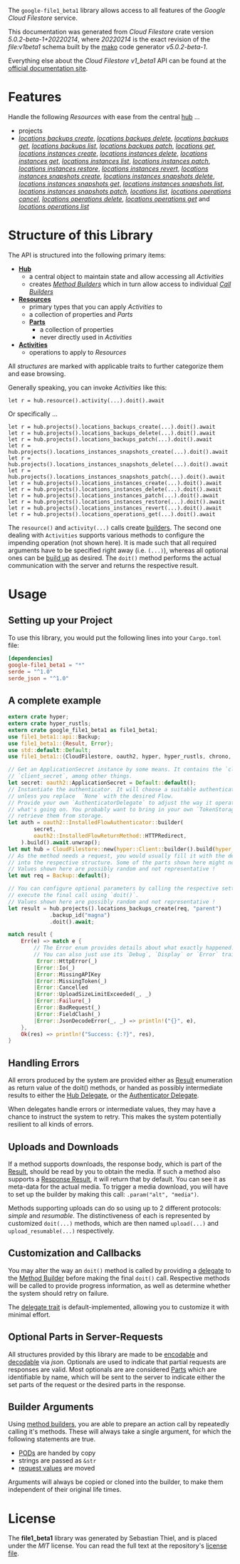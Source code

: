 <!---
DO NOT EDIT !
This file was generated automatically from 'src/generator/templates/api/README.md.mako'
DO NOT EDIT !
-->
The `google-file1_beta1` library allows access to all features of the *Google Cloud Filestore* service.

This documentation was generated from *Cloud Filestore* crate version *5.0.2-beta-1+20220214*, where *20220214* is the exact revision of the *file:v1beta1* schema built by the [mako](http://www.makotemplates.org/) code generator *v5.0.2-beta-1*.

Everything else about the *Cloud Filestore* *v1_beta1* API can be found at the
[official documentation site](https://cloud.google.com/filestore/).
# Features

Handle the following *Resources* with ease from the central [hub](https://docs.rs/google-file1_beta1/5.0.2-beta-1+20220214/google_file1_beta1/CloudFilestore) ... 

* projects
 * [*locations backups create*](https://docs.rs/google-file1_beta1/5.0.2-beta-1+20220214/google_file1_beta1/api::ProjectLocationBackupCreateCall), [*locations backups delete*](https://docs.rs/google-file1_beta1/5.0.2-beta-1+20220214/google_file1_beta1/api::ProjectLocationBackupDeleteCall), [*locations backups get*](https://docs.rs/google-file1_beta1/5.0.2-beta-1+20220214/google_file1_beta1/api::ProjectLocationBackupGetCall), [*locations backups list*](https://docs.rs/google-file1_beta1/5.0.2-beta-1+20220214/google_file1_beta1/api::ProjectLocationBackupListCall), [*locations backups patch*](https://docs.rs/google-file1_beta1/5.0.2-beta-1+20220214/google_file1_beta1/api::ProjectLocationBackupPatchCall), [*locations get*](https://docs.rs/google-file1_beta1/5.0.2-beta-1+20220214/google_file1_beta1/api::ProjectLocationGetCall), [*locations instances create*](https://docs.rs/google-file1_beta1/5.0.2-beta-1+20220214/google_file1_beta1/api::ProjectLocationInstanceCreateCall), [*locations instances delete*](https://docs.rs/google-file1_beta1/5.0.2-beta-1+20220214/google_file1_beta1/api::ProjectLocationInstanceDeleteCall), [*locations instances get*](https://docs.rs/google-file1_beta1/5.0.2-beta-1+20220214/google_file1_beta1/api::ProjectLocationInstanceGetCall), [*locations instances list*](https://docs.rs/google-file1_beta1/5.0.2-beta-1+20220214/google_file1_beta1/api::ProjectLocationInstanceListCall), [*locations instances patch*](https://docs.rs/google-file1_beta1/5.0.2-beta-1+20220214/google_file1_beta1/api::ProjectLocationInstancePatchCall), [*locations instances restore*](https://docs.rs/google-file1_beta1/5.0.2-beta-1+20220214/google_file1_beta1/api::ProjectLocationInstanceRestoreCall), [*locations instances revert*](https://docs.rs/google-file1_beta1/5.0.2-beta-1+20220214/google_file1_beta1/api::ProjectLocationInstanceRevertCall), [*locations instances snapshots create*](https://docs.rs/google-file1_beta1/5.0.2-beta-1+20220214/google_file1_beta1/api::ProjectLocationInstanceSnapshotCreateCall), [*locations instances snapshots delete*](https://docs.rs/google-file1_beta1/5.0.2-beta-1+20220214/google_file1_beta1/api::ProjectLocationInstanceSnapshotDeleteCall), [*locations instances snapshots get*](https://docs.rs/google-file1_beta1/5.0.2-beta-1+20220214/google_file1_beta1/api::ProjectLocationInstanceSnapshotGetCall), [*locations instances snapshots list*](https://docs.rs/google-file1_beta1/5.0.2-beta-1+20220214/google_file1_beta1/api::ProjectLocationInstanceSnapshotListCall), [*locations instances snapshots patch*](https://docs.rs/google-file1_beta1/5.0.2-beta-1+20220214/google_file1_beta1/api::ProjectLocationInstanceSnapshotPatchCall), [*locations list*](https://docs.rs/google-file1_beta1/5.0.2-beta-1+20220214/google_file1_beta1/api::ProjectLocationListCall), [*locations operations cancel*](https://docs.rs/google-file1_beta1/5.0.2-beta-1+20220214/google_file1_beta1/api::ProjectLocationOperationCancelCall), [*locations operations delete*](https://docs.rs/google-file1_beta1/5.0.2-beta-1+20220214/google_file1_beta1/api::ProjectLocationOperationDeleteCall), [*locations operations get*](https://docs.rs/google-file1_beta1/5.0.2-beta-1+20220214/google_file1_beta1/api::ProjectLocationOperationGetCall) and [*locations operations list*](https://docs.rs/google-file1_beta1/5.0.2-beta-1+20220214/google_file1_beta1/api::ProjectLocationOperationListCall)




# Structure of this Library

The API is structured into the following primary items:

* **[Hub](https://docs.rs/google-file1_beta1/5.0.2-beta-1+20220214/google_file1_beta1/CloudFilestore)**
    * a central object to maintain state and allow accessing all *Activities*
    * creates [*Method Builders*](https://docs.rs/google-file1_beta1/5.0.2-beta-1+20220214/google_file1_beta1/client::MethodsBuilder) which in turn
      allow access to individual [*Call Builders*](https://docs.rs/google-file1_beta1/5.0.2-beta-1+20220214/google_file1_beta1/client::CallBuilder)
* **[Resources](https://docs.rs/google-file1_beta1/5.0.2-beta-1+20220214/google_file1_beta1/client::Resource)**
    * primary types that you can apply *Activities* to
    * a collection of properties and *Parts*
    * **[Parts](https://docs.rs/google-file1_beta1/5.0.2-beta-1+20220214/google_file1_beta1/client::Part)**
        * a collection of properties
        * never directly used in *Activities*
* **[Activities](https://docs.rs/google-file1_beta1/5.0.2-beta-1+20220214/google_file1_beta1/client::CallBuilder)**
    * operations to apply to *Resources*

All *structures* are marked with applicable traits to further categorize them and ease browsing.

Generally speaking, you can invoke *Activities* like this:

```Rust,ignore
let r = hub.resource().activity(...).doit().await
```

Or specifically ...

```ignore
let r = hub.projects().locations_backups_create(...).doit().await
let r = hub.projects().locations_backups_delete(...).doit().await
let r = hub.projects().locations_backups_patch(...).doit().await
let r = hub.projects().locations_instances_snapshots_create(...).doit().await
let r = hub.projects().locations_instances_snapshots_delete(...).doit().await
let r = hub.projects().locations_instances_snapshots_patch(...).doit().await
let r = hub.projects().locations_instances_create(...).doit().await
let r = hub.projects().locations_instances_delete(...).doit().await
let r = hub.projects().locations_instances_patch(...).doit().await
let r = hub.projects().locations_instances_restore(...).doit().await
let r = hub.projects().locations_instances_revert(...).doit().await
let r = hub.projects().locations_operations_get(...).doit().await
```

The `resource()` and `activity(...)` calls create [builders][builder-pattern]. The second one dealing with `Activities` 
supports various methods to configure the impending operation (not shown here). It is made such that all required arguments have to be 
specified right away (i.e. `(...)`), whereas all optional ones can be [build up][builder-pattern] as desired.
The `doit()` method performs the actual communication with the server and returns the respective result.

# Usage

## Setting up your Project

To use this library, you would put the following lines into your `Cargo.toml` file:

```toml
[dependencies]
google-file1_beta1 = "*"
serde = "^1.0"
serde_json = "^1.0"
```

## A complete example

```Rust
extern crate hyper;
extern crate hyper_rustls;
extern crate google_file1_beta1 as file1_beta1;
use file1_beta1::api::Backup;
use file1_beta1::{Result, Error};
use std::default::Default;
use file1_beta1::{CloudFilestore, oauth2, hyper, hyper_rustls, chrono, FieldMask};

// Get an ApplicationSecret instance by some means. It contains the `client_id` and 
// `client_secret`, among other things.
let secret: oauth2::ApplicationSecret = Default::default();
// Instantiate the authenticator. It will choose a suitable authentication flow for you, 
// unless you replace  `None` with the desired Flow.
// Provide your own `AuthenticatorDelegate` to adjust the way it operates and get feedback about 
// what's going on. You probably want to bring in your own `TokenStorage` to persist tokens and
// retrieve them from storage.
let auth = oauth2::InstalledFlowAuthenticator::builder(
        secret,
        oauth2::InstalledFlowReturnMethod::HTTPRedirect,
    ).build().await.unwrap();
let mut hub = CloudFilestore::new(hyper::Client::builder().build(hyper_rustls::HttpsConnectorBuilder::new().with_native_roots().https_or_http().enable_http1().enable_http2().build()), auth);
// As the method needs a request, you would usually fill it with the desired information
// into the respective structure. Some of the parts shown here might not be applicable !
// Values shown here are possibly random and not representative !
let mut req = Backup::default();

// You can configure optional parameters by calling the respective setters at will, and
// execute the final call using `doit()`.
// Values shown here are possibly random and not representative !
let result = hub.projects().locations_backups_create(req, "parent")
             .backup_id("magna")
             .doit().await;

match result {
    Err(e) => match e {
        // The Error enum provides details about what exactly happened.
        // You can also just use its `Debug`, `Display` or `Error` traits
         Error::HttpError(_)
        |Error::Io(_)
        |Error::MissingAPIKey
        |Error::MissingToken(_)
        |Error::Cancelled
        |Error::UploadSizeLimitExceeded(_, _)
        |Error::Failure(_)
        |Error::BadRequest(_)
        |Error::FieldClash(_)
        |Error::JsonDecodeError(_, _) => println!("{}", e),
    },
    Ok(res) => println!("Success: {:?}", res),
}

```
## Handling Errors

All errors produced by the system are provided either as [Result](https://docs.rs/google-file1_beta1/5.0.2-beta-1+20220214/google_file1_beta1/client::Result) enumeration as return value of
the doit() methods, or handed as possibly intermediate results to either the 
[Hub Delegate](https://docs.rs/google-file1_beta1/5.0.2-beta-1+20220214/google_file1_beta1/client::Delegate), or the [Authenticator Delegate](https://docs.rs/yup-oauth2/*/yup_oauth2/trait.AuthenticatorDelegate.html).

When delegates handle errors or intermediate values, they may have a chance to instruct the system to retry. This 
makes the system potentially resilient to all kinds of errors.

## Uploads and Downloads
If a method supports downloads, the response body, which is part of the [Result](https://docs.rs/google-file1_beta1/5.0.2-beta-1+20220214/google_file1_beta1/client::Result), should be
read by you to obtain the media.
If such a method also supports a [Response Result](https://docs.rs/google-file1_beta1/5.0.2-beta-1+20220214/google_file1_beta1/client::ResponseResult), it will return that by default.
You can see it as meta-data for the actual media. To trigger a media download, you will have to set up the builder by making
this call: `.param("alt", "media")`.

Methods supporting uploads can do so using up to 2 different protocols: 
*simple* and *resumable*. The distinctiveness of each is represented by customized 
`doit(...)` methods, which are then named `upload(...)` and `upload_resumable(...)` respectively.

## Customization and Callbacks

You may alter the way an `doit()` method is called by providing a [delegate](https://docs.rs/google-file1_beta1/5.0.2-beta-1+20220214/google_file1_beta1/client::Delegate) to the 
[Method Builder](https://docs.rs/google-file1_beta1/5.0.2-beta-1+20220214/google_file1_beta1/client::CallBuilder) before making the final `doit()` call. 
Respective methods will be called to provide progress information, as well as determine whether the system should 
retry on failure.

The [delegate trait](https://docs.rs/google-file1_beta1/5.0.2-beta-1+20220214/google_file1_beta1/client::Delegate) is default-implemented, allowing you to customize it with minimal effort.

## Optional Parts in Server-Requests

All structures provided by this library are made to be [encodable](https://docs.rs/google-file1_beta1/5.0.2-beta-1+20220214/google_file1_beta1/client::RequestValue) and 
[decodable](https://docs.rs/google-file1_beta1/5.0.2-beta-1+20220214/google_file1_beta1/client::ResponseResult) via *json*. Optionals are used to indicate that partial requests are responses 
are valid.
Most optionals are are considered [Parts](https://docs.rs/google-file1_beta1/5.0.2-beta-1+20220214/google_file1_beta1/client::Part) which are identifiable by name, which will be sent to 
the server to indicate either the set parts of the request or the desired parts in the response.

## Builder Arguments

Using [method builders](https://docs.rs/google-file1_beta1/5.0.2-beta-1+20220214/google_file1_beta1/client::CallBuilder), you are able to prepare an action call by repeatedly calling it's methods.
These will always take a single argument, for which the following statements are true.

* [PODs][wiki-pod] are handed by copy
* strings are passed as `&str`
* [request values](https://docs.rs/google-file1_beta1/5.0.2-beta-1+20220214/google_file1_beta1/client::RequestValue) are moved

Arguments will always be copied or cloned into the builder, to make them independent of their original life times.

[wiki-pod]: http://en.wikipedia.org/wiki/Plain_old_data_structure
[builder-pattern]: http://en.wikipedia.org/wiki/Builder_pattern
[google-go-api]: https://github.com/google/google-api-go-client

# License
The **file1_beta1** library was generated by Sebastian Thiel, and is placed 
under the *MIT* license.
You can read the full text at the repository's [license file][repo-license].

[repo-license]: https://github.com/Byron/google-apis-rsblob/main/LICENSE.md

